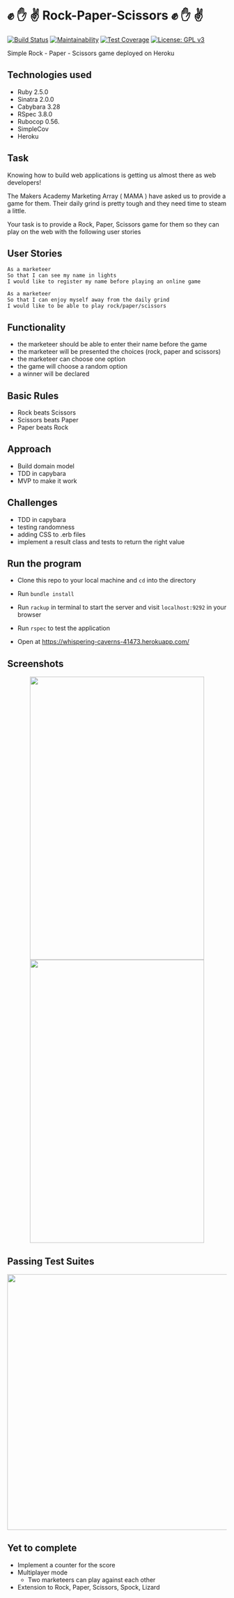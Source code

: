 # :fist: :hand: :v: Rock-Paper-Scissors :fist: :hand: :v:

[![Build Status](https://travis-ci.com/petraartep/rock-paper-scissors.svg?branch=master)](https://travis-ci.com/petraartep/rock-paper-scissors) [![Maintainability](https://api.codeclimate.com/v1/badges/7aa908492803f0b4dc26/maintainability)](https://codeclimate.com/github/petraartep/rock-paper-scissors/maintainability) [![Test Coverage](https://api.codeclimate.com/v1/badges/7aa908492803f0b4dc26/test_coverage)](https://codeclimate.com/github/petraartep/rock-paper-scissors/test_coverage) [![License: GPL v3](https://img.shields.io/badge/License-GPLv3-blue.svg)](https://www.gnu.org/licenses/gpl-3.0) 

Simple Rock - Paper - Scissors game deployed on Heroku


## Technologies used
- Ruby 2.5.0
- Sinatra 2.0.0
- Cabybara 3.28
- RSpec 3.8.0
- Rubocop 0.56.
- SimpleCov
- Heroku


## Task

Knowing how to build web applications is getting us almost there as web developers!

The Makers Academy Marketing Array ( MAMA ) have asked us to provide a game for them. Their daily grind is pretty tough and they need time to steam a little.

Your task is to provide a Rock, Paper, Scissors game for them so they can play on the web with the following user stories


## User Stories

```
As a marketeer
So that I can see my name in lights
I would like to register my name before playing an online game
```

```
As a marketeer
So that I can enjoy myself away from the daily grind
I would like to be able to play rock/paper/scissors
```

## Functionality

- the marketeer should be able to enter their name before the game
- the marketeer will be presented the choices (rock, paper and scissors)
- the marketeer can choose one option
- the game will choose a random option
- a winner will be declared

## Basic Rules

- Rock beats Scissors
- Scissors beats Paper
- Paper beats Rock

## Approach 

- Build domain model
- TDD in capybara
- MVP to make it work


## Challenges

- TDD in capybara
- testing randomness
- adding CSS to .erb files
- implement a result class and tests to return the right value

## Run the program

- Clone this repo to your local machine and `cd` into the directory
- Run `bundle install`
- Run `rackup` in terminal to start the server and visit `localhost:9292` in your browser
- Run `rspec` to test the application

- Open at https://whispering-caverns-41473.herokuapp.com/

## Screenshots

<p align="center">
<img width="400" height="650" src="https://user-images.githubusercontent.com/23095774/63980425-81f84900-cab3-11e9-9bc1-dcf3511cc028.png"><img width="400" height="650" src="https://user-images.githubusercontent.com/23095774/63980426-81f84900-cab3-11e9-91c1-54740eedbe18.png"></p>


## Passing Test Suites

<p align="center">
<img width="587" src="https://user-images.githubusercontent.com/23095774/63980551-eb785780-cab3-11e9-9ffe-5ed6c37a22dd.png">
</p>

## Yet to complete

- Implement a counter for the score
- Multiplayer mode
  -  Two marketeers can play against each other
- Extension to Rock, Paper, Scissors, Spock, Lizard
